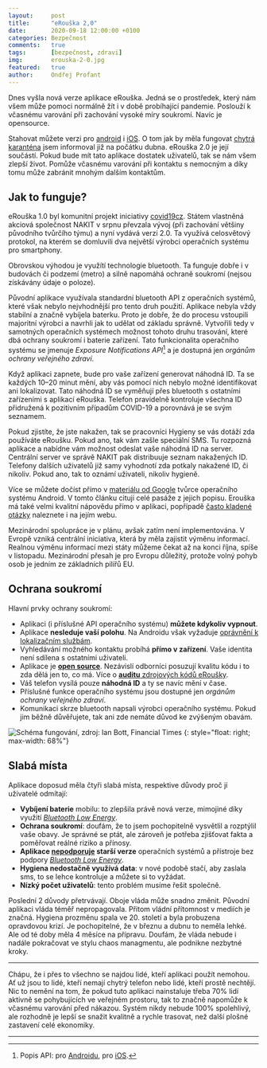 ```yaml
---
layout:     post
title:      "eRouška 2,0"
date:       2020-09-18 12:00:00 +0100
categories: Bezpečnost
comments:   true
tags:       [bezpečnost, zdravi]
img:        erouska-2-0.jpg
featured:   true
author:     Ondřej Profant
---
```


Dnes vyšla nová verze aplikace eRouška. Jedná se o prostředek, který nám všem může pomoci normálně žít i v době probíhající pandemie. Poslouží k včasnému varování při zachování vysoké míry soukromí. Navíc je opensource.

<!--more-->

Stahovat můžete verzi pro [android][] i [iOS][]. O tom jak by měla fungovat [chytrá karanténa][chytra-karantena] jsem informoval již na počátku dubna. eRouška 2.0 je její součástí. Pokud bude mít tato aplikace dostatek uživatelů, tak se nám všem zlepší život. Pomůže včasnému varování při kontaktu s nemocným a díky tomu může zabránit mnohým dalším kontaktům.

## Jak to funguje?

eRouška 1.0 byl komunitní projekt iniciativy [covid19cz][]. Státem vlastněná akciová společnost NAKIT v srpnu převzala vývoj (při zachování většiny původního tvůrčího týmu) a nyní vydává verzi 2.0. Ta využívá celosvětový protokol, na kterém se domluvili dva největší výrobci operačních systému pro smartphony. 

Obrovskou výhodou je využítí technologie bluetooth. Ta funguje dobře i v budovách či podzemí (metro) a silně napomáhá ochraně soukromí (nejsou získávány údaje o poloze).

Původní aplikace využívala standardní bluetooth API z operačních systémů, které však nebylo nejvhodnější pro tento druh použití. Aplikace nebyla vždy stabilní a značně vybíjela baterku. Proto je dobře, že do procesu vstoupili majoritní výrobci a navrhli jak to udělat od základu správně. Vytvořili tedy v samotných operačních systémech možnost tohoto druhu trasování, které dbá ochrany soukromí i baterie zařízení. Tato funkcionalita operačního systému se jmenuje *Exposure Notifications API*[^1] a je dostupná jen *orgánům ochrany veřejného zdraví*.

Když aplikaci zapnete, bude pro vaše zařízení generovat náhodná ID. Ta se každých 10–20 minut mění, aby vás pomocí nich nebylo možné identifikovat ani lokalizovat. Tato náhodná ID se vyměňují přes bluetooth s ostatními zařízeními s aplikací eRouška. Telefon pravidelně kontroluje všechna ID přidružená k pozitivním případům COVID-19 a porovnává je se svým seznamem.

Pokud zjistíte, že jste nakažen, tak se pracovníci Hygieny se vás dotáží zda používáte eRoušku. Pokud ano, tak vám zašle speciální SMS. Tu rozpozná aplikace a nabídne vám možnost odeslat vaše náhodná ID na server. Centrální server ve správě NAKIT pak distribuuje seznam nakažených ID. Telefony dalších uživatelů již samy vyhodnotí zda potkaly nakažené ID, či nikoliv. Pokud ano, tak to oznámí uživateli, nikoliv hygieně.

Více se můžete dočíst přímo v [materiálu od Google][princip] tvůrce operačního systému Android. V tomto článku cituji celé pasáže z jejich popisu. Erouška má také velmi kvalitní nápovědu přímo v aplikaci, popřípadě [často kladené otázky](https://erouska.cz/caste-dotazy) naleznete i na jejím webu.

Mezinárodní spolupráce je v plánu, avšak zatím není implementována. V Evropě vzniká centrální iniciativa, která by měla zajistit výměnu informací. Realnou výměnu informací mezi státy můžeme čekat až na konci října, spíše v listopadu. Mezinárodní přesah je pro Evropu důležitý, protože volný pohyb osob je jedním ze základních pilířů EU.

## Ochrana soukromí

Hlavní prvky ochrany soukromí:

- Aplikaci (i příslušné API operačního systému) **můžete kdykoliv vypnout**.
- Aplikace **nesleduje vaší polohu**. Na Androidu však vyžaduje [oprávnění k lokalizačním službám](https://erouska.cz/caste-dotazy#proc-gps).
- Vyhledávání možného kontaktu probíhá **přímo v zařízení**. Vaše identita není sdílena s ostatními uživateli.
- Aplikace je **[open source][src]**. Nezávislí odborníci posuzují kvalitu kódu i to zda dělá jen to, co má. Více o [**auditu** zdrojových kódů eRoušky][audit].
- Váš telefon vysílá pouze **náhodná ID** a ty se navíc mění v čase.
- Příslušné funkce operačního systému jsou dostupné jen *orgánům ochrany veřejného zdraví*.
- Komunikaci skrze bluetooth napsali výrobci operačního systému. Pokud jim běžně důvěřujete, tak ani zde nemáte důvod ke zvýšeným obavám.

![Schéma fungování, zdroj: Ian Bott, Financial Times](https://www.profant.eu/assets/img/posts/erouska-schema.png "Schéma fungování, zdroj: Ian Bott, Financial Times")
{: style="float: right; max-width: 68%"}

## Slabá místa

Aplikace doposud měla čtyři slabá místa, respektive důvody proč jí uživatelé odmítají:

- **Vybíjení baterie** mobilu: to zlepšila právě nová verze, mimojiné díky využití *[Bluetooth Low Energy][]*.
- **Ochrana soukromí**: doufám, že to jsem pochopitelně vysvětlil a rozptýlil vaše obavy. Je správné se ptát, ale zároveň je potřeba zjišťovat fakta a poměřovat reálné riziko a přínosy.
- **Aplikace [nepodporuje][nepodpora1] starší verze** operačních systémů a přístroje bez podpory *[Bluetooth Low Energy][]*.
- **Hygiena nedostačně využívá data**: v nové podobě stačí, aby zaslala sms, to se lehce kontroluje a můžete si to vyžádat.
- **Nízký počet uživatelů**: tento problém musíme řešit společně.

Poslední 2 důvody přetrvávají. Oboje vláda může snadno změnit. Původní aplikaci vláda téměř nepropagovala. Přitom vládní přítomnost v mediích je značná. Hygiena prozměnu spala ve 20. století a byla probuzena opravdovou krizí. Je pochopitelné, že v březnu a dubnu to neměla lehké. Ale od té doby měla 4 měsíce na přípravu. Doufám, že vláda nebude i nadále pokračovat ve stylu chaos managmentu, ale podnikne nezbytné kroky.  

---

Chápu, že i přes to všechno se najdou lidé, kteří aplikaci použít nemohou. Ať už jsou to lidé, kteří nemají chytrý telefon nebo lidé, kteří prostě nechtějí. Nic to nemění na tom, že pokud tuto aplikaci nainstaluje třeba 70% lidí aktivně se pohybujících ve veřejném prostoru, tak to značně napomůže k včasnému varování před nákazou. Systém nikdy nebude 100% spolehlivý, ale rozhodně je lepší se snažit kvalitně a rychle trasovat, než další plošné zastavení celé ekonomiky.

---

[^1]: Popis API: pro [Androidu][gapi], pro [iOS][aapi].

[gapi]: https://developers.google.com/android/exposure-notifications/exposure-notifications-api
[aapi]: https://developer.apple.com/documentation/exposurenotification
[audit]: https://erouska.cz/audit-kod
[chytra-karantena]: https://www.profant.eu/2020/chytra-karantena.html
[princip]: https://www.google.com/covid19/exposurenotifications/
[covid19cz]: https://www.covid19cz.cz/
[src]: https://github.com/covid19cz
[android]: https://play.google.com/store/apps/details?id=cz.covid19cz.erouska
[ios]: https://apps.apple.com/cz/app/erou%C5%A1ka/id1509210215
[nepodpora1]: https://arstechnica.com/tech-policy/2020/04/2-billion-phones-cannot-use-google-and-apple-contract-tracing-tech/
[Bluetooth Low Energy]: https://en.wikipedia.org/wiki/Bluetooth_Low_Energy